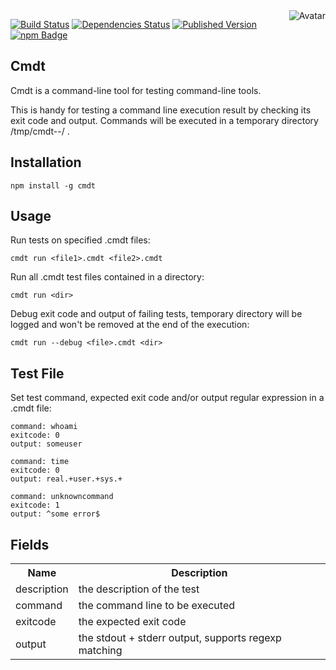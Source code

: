 <img align="right" src="https://raw.github.com/cliffano/cmdt/master/avatar.jpg" alt="Avatar"/>

[![Build Status](https://secure.travis-ci.org/cliffano/cmdt.png?branch=master)](http://travis-ci.org/cliffano/cmdt)
[![Dependencies Status](https://david-dm.org/cliffano/cmdt.png)](http://david-dm.org/cliffano/cmdt)
[![Published Version](https://badge.fury.io/js/cmdt.png)](http://badge.fury.io/js/cmdt)
<br/>
[![npm Badge](https://nodei.co/npm/cmdt.png)](http://npmjs.org/package/cmdt)

Cmdt
----

Cmdt is a command-line tool for testing command-line tools.

This is handy for testing a command line execution result by checking its exit code and output. Commands will be executed in a temporary directory /tmp/cmdt-<millis>-<pid>/<filepath> .

Installation
------------

    npm install -g cmdt

Usage
-----

Run tests on specified .cmdt files:

    cmdt run <file1>.cmdt <file2>.cmdt

Run all .cmdt test files contained in a directory:

    cmdt run <dir>

Debug exit code and output of failing tests, temporary directory will be logged and won't be removed at the end of the execution:

    cmdt run --debug <file>.cmdt <dir>

Test File
---------

Set test command, expected exit code and/or output regular expression in a .cmdt file:

    command: whoami
    exitcode: 0
    output: someuser

    command: time
    exitcode: 0
    output: real.+user.+sys.+

    command: unknowncommand
    exitcode: 1
    output: ^some error$

Fields
------

<table>
  <tr>
    <th>Name</th>
    <th>Description</th>
  </tr>
  <tr>
    <td>description</td>
    <td>the description of the test</td>
  </tr>
  <tr>
    <td>command</td>
    <td>the command line to be executed</td>
  </tr>
  <tr>
    <td>exitcode</td>
    <td>the expected exit code</td>
  </tr>
  <tr>
    <td>output</td>
    <td>the stdout + stderr output, supports regexp matching</td>
  </tr>
</table>